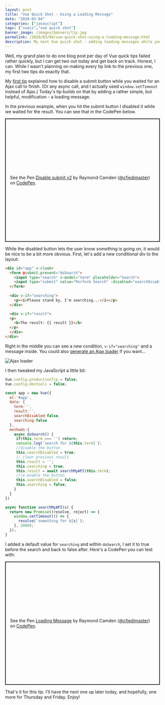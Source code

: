 ```yaml
---
layout: post
title: "Vue Quick Shot - Using a Loading Message"
date: "2020-03-04"
categories: ["javascript"]
tags: ["vuejs","vue quick shot"]
banner_image: /images/banners/tip.jpg
permalink: /2020/03/04/vue-quick-shot-using-a-loading-message.html
description: My next Vue quick shot - adding loading messages while you wait...
---
```


Well, my grand plan to do one blog post per day of Vue quick tips failed rather quickly, but I can get two out today and get back on track. Honest, I can. While I wasn't planning on making every tip link to the previous one, my first two tips do exactly that. 

My [first tip](https://www.raymondcamden.com/2020/03/02/vue-quick-shot-disabling-a-submit-button-while-waiting-for-an-ajax-call) explained how to disable a submit button while you waited for an Ajax call to finish. (Or any async call, and I actually used `window.setTimeout` instead of Ajax.) Today's tip builds on that by adding a rather simple, but helpful, modification - a loading message.

In the previous example, when you hit the submit button I disabled it while we waited for the result. You can see that in the CodePen below.

<p class="codepen" data-height="400" data-theme-id="dark" data-default-tab="js,result" data-user="cfjedimaster" data-slug-hash="VwLWRgg" style="height: 400px; box-sizing: border-box; display: flex; align-items: center; justify-content: center; border: 2px solid; margin: 1em 0; padding: 1em;" data-pen-title="Disable submit v2">
  <span>See the Pen <a href="https://codepen.io/cfjedimaster/pen/VwLWRgg">
  Disable submit v2</a> by Raymond Camden (<a href="https://codepen.io/cfjedimaster">@cfjedimaster</a>)
  on <a href="https://codepen.io">CodePen</a>.</span>
</p>
<script async src="https://static.codepen.io/assets/embed/ei.js"></script>

While the disabled button lets the user know *something* is going on, it would be nice to be a bit more obvious. First, let's add a new conditional div to the layout:

```html
<div id="app" v-cloak>
  <form @submit.prevent="doSearch">
    <input type="search" v-model="term" placeholder="Search">
    <input type="submit" value="Perform Search" :disabled="searchDisabled">
  </form>
  
  <div v-if="searching">
    <p><i>Please stand by, I'm searching...</i></p>
  </div>

  <div v-if="result">
  <p>
    <b>The result: {{ result }}</b>
  </p>
  </div>
</div>
```

Right in the middle you can see a new condition, `v-if="searching"` and a message inside. You could also [generate an Ajax loader](http://www.ajaxload.info/) if you want...

<img src="https://static.raymondcamden.com/images/2020/03/ajax-loader.gif" alt="Ajax loader" class="imgcenter">

I then tweaked my JavaScript a little bit:

```js
Vue.config.productionTip = false;
Vue.config.devtools = false;

const app = new Vue({
  el:'#app',
  data: {
    term:'',
    result:'',
    searchDisabled:false,
    searching:false
  },
  methods:{
    async doSearch() {
     if(this.term === '') return; 
     console.log(`search for ${this.term}`);
     //disable the button
     this.searchDisabled = true;
     // clear previous result
     this.result = '';
     this.searching = true;
     this.result = await searchMyAPI(this.term);
     //re-enable the button
     this.searchDisabled = false;
     this.searching = false;
    }
  }
})

async function searchMyAPI(s) {
  return new Promise((resolve, reject) => {
    window.setTimeout(() => {
      resolve(`something for ${s}`);
    }, 3000);
  });
}
```

I added a default value for `searching` and within `doSearch`, I set it to true before the search and back to false after. Here's a CodePen you can test with:

<p class="codepen" data-height="400" data-theme-id="default" data-default-tab="js,result" data-user="cfjedimaster" data-slug-hash="dyozxab" style="height: 400px; box-sizing: border-box; display: flex; align-items: center; justify-content: center; border: 2px solid; margin: 1em 0; padding: 1em;" data-pen-title="Loading Message">
  <span>See the Pen <a href="https://codepen.io/cfjedimaster/pen/dyozxab">
  Loading Message</a> by Raymond Camden (<a href="https://codepen.io/cfjedimaster">@cfjedimaster</a>)
  on <a href="https://codepen.io">CodePen</a>.</span>
</p>
<script async src="https://static.codepen.io/assets/embed/ei.js"></script>

That's it for this tip. I'll have the next one up later today, and hopefully, one more for Thursday and Friday. Enjoy!